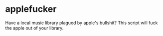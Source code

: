 # applefucker
Have a local music library plagued by apple's bullshit? This script will fuck the apple out of your library.
